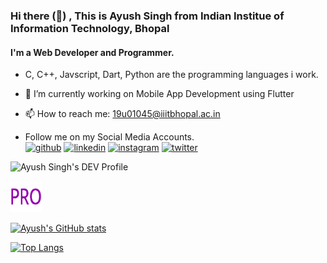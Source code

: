 ### Hi there (👋) , This is Ayush Singh from Indian Institue of Information Technology, Bhopal
####  I'm a Web Developer and Programmer.

-  C, C++, Javscript, Dart, Python are the programming languages i work.

- 🔭 I’m currently working on Mobile App Development using Flutter
- 📫 How to reach me: 19u01045@iiitbhopal.ac.in
- Follow me on my Social Media Accounts.   
[<img src='https://cdn.jsdelivr.net/npm/simple-icons@3.0.1/icons/github.svg' alt='github' height='40'>](https://github.com/the-ayush-singh)  [<img src='https://cdn.jsdelivr.net/npm/simple-icons@3.0.1/icons/linkedin.svg' alt='linkedin' height='40'>](https://www.linkedin.com/in/ayushsinghindia/)  [<img src='https://cdn.jsdelivr.net/npm/simple-icons@3.0.1/icons/instagram.svg' alt='instagram' height='40'>](https://www.instagram.com/the.ayush.singh/)  [<img src='https://cdn.jsdelivr.net/npm/simple-icons@3.0.1/icons/twitter.svg' alt='twitter' height='40'>](https://twitter.com/realAyushSingh_)  
<!--
**the-ayush-singh/the-ayush-singh** is a ✨ _special_ ✨ repository because its `README.md` (this file) appears on your GitHub profile.

Here are some ideas to get you started:

- 🔭 I’m currently working on ...
- 🌱 I’m currently learning ...
- 👯 I’m looking to collaborate on ...
- 🤔 I’m looking for help with ...
- 💬 Ask me about ...
- 📫 How to reach me: ...
- 😄 Pronouns: ...
- ⚡ Fun fact: ...
-->
 <img src="https://d2fltix0v2e0sb.cloudfront.net/dev-badge.svg" alt="Ayush Singh's DEV Profile" height="30" width="30">
</a>

<a href='https://github.com/pricing'><img src='https://raw.githubusercontent.com/acervenky/animated-github-badges/master/assets/pro.gif' width='50' height='50'></a>

[![Ayush's GitHub stats](https://github-readme-stats.vercel.app/api?username=the-ayush-singh&show_icons=true&theme=synthwave)](https://github.com/the-ayush-singh/github-readme-stats)

[![Top Langs](https://github-readme-stats.vercel.app/api/top-langs/?username=the-ayush-singh&layout=compact)](https://github.com/the-ayush-singh/github-readme-stats)


